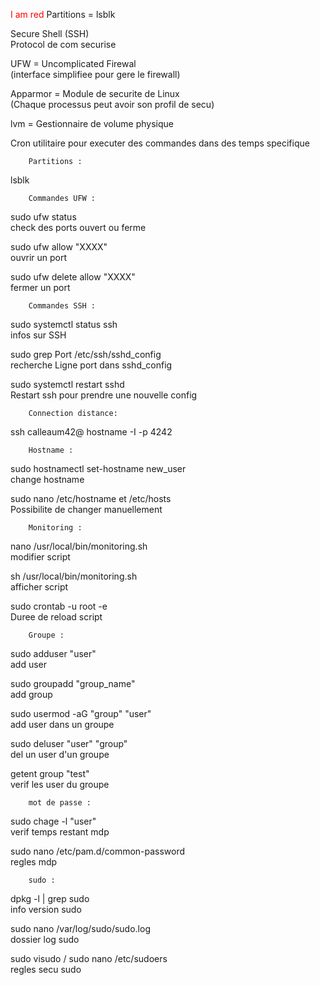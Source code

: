 <span style="color: red;">I am red</span>
Partitions = lsblk   

Secure Shell (SSH)  
Protocol de com securise  

UFW = Uncomplicated Firewal  
(interface simplifiee pour gere le firewall)  

Apparmor = Module de securite de Linux  
(Chaque processus peut avoir son profil de secu)  

lvm = Gestionnaire de volume physique  

Cron utilitaire pour executer des commandes dans des temps specifique   

		Partitions :
lsblk

		Commandes UFW :
sudo ufw status  
check des ports ouvert ou ferme

sudo ufw allow "XXXX"  			
ouvrir un port

sudo ufw delete allow "XXXX"  
fermer un port

		Commandes SSH :
sudo systemctl status ssh  
infos sur SSH  

sudo grep Port /etc/ssh/sshd_config	  
recherche Ligne port dans sshd_config  

sudo systemctl restart sshd              
Restart ssh pour prendre une nouvelle config  

		Connection distance:
ssh calleaum42@ hostname -I -p 4242  

		Hostname :
sudo hostnamectl set-hostname new_user  
change hostname  

sudo nano /etc/hostname  et /etc/hosts  
Possibilite de changer manuellement  
		
		Monitoring :
nano /usr/local/bin/monitoring.sh   	
modifier script  

sh   /usr/local/bin/monitoring.sh   	
afficher script  

sudo crontab -u root -e   		
Duree de reload script  



		Groupe :
sudo adduser "user"	  		
add user  

sudo groupadd "group_name"  		
add group  

sudo usermod -aG "group" "user"  		
add user dans un groupe  

sudo deluser "user" "group"  		
del un user d'un groupe  

getent group "test"	  		
verif les user du groupe  


		mot de passe :
sudo chage -l "user"	  		
verif temps restant mdp  

sudo nano /etc/pam.d/common-password  	
regles mdp  

		sudo :
dpkg -l | grep sudo  			
info version sudo  

sudo nano /var/log/sudo/sudo.log  	
dossier log sudo  

sudo visudo / sudo nano /etc/sudoers  	
regles secu sudo  




